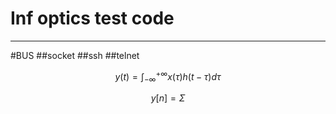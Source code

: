 # Inf optics test code
 ---


#BUS
##socket
##ssh
##telnet





$$ 
y(t) = \int_{-\infty}^{+\infty} x(\tau)h(t-\tau) d\tau
$$

$$
y[n] = \Sigma
$$
